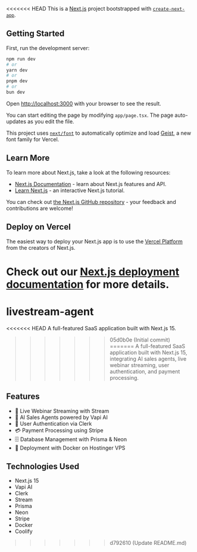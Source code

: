 <<<<<<< HEAD
This is a [Next.js](https://nextjs.org) project bootstrapped with [`create-next-app`](https://nextjs.org/docs/app/api-reference/cli/create-next-app).

## Getting Started

First, run the development server:

```bash
npm run dev
# or
yarn dev
# or
pnpm dev
# or
bun dev
```

Open [http://localhost:3000](http://localhost:3000) with your browser to see the result.

You can start editing the page by modifying `app/page.tsx`. The page auto-updates as you edit the file.

This project uses [`next/font`](https://nextjs.org/docs/app/building-your-application/optimizing/fonts) to automatically optimize and load [Geist](https://vercel.com/font), a new font family for Vercel.

## Learn More

To learn more about Next.js, take a look at the following resources:

- [Next.js Documentation](https://nextjs.org/docs) - learn about Next.js features and API.
- [Learn Next.js](https://nextjs.org/learn) - an interactive Next.js tutorial.

You can check out [the Next.js GitHub repository](https://github.com/vercel/next.js) - your feedback and contributions are welcome!

## Deploy on Vercel

The easiest way to deploy your Next.js app is to use the [Vercel Platform](https://vercel.com/new?utm_medium=default-template&filter=next.js&utm_source=create-next-app&utm_campaign=create-next-app-readme) from the creators of Next.js.

Check out our [Next.js deployment documentation](https://nextjs.org/docs/app/building-your-application/deploying) for more details.
=======
# livestream-agent
<<<<<<< HEAD
A full-featured SaaS application built with Next.js 15.
>>>>>>> 05d0b0e (Initial commit)
=======
A full-featured SaaS application built with Next.js 15, integrating AI sales agents, live webinar streaming, user authentication, and payment processing.

## Features

- 🎥 Live Webinar Streaming with Stream
- 🤖 AI Sales Agents powered by Vapi AI
- 🔐 User Authentication via Clerk
- 💳 Payment Processing using Stripe
- 🗄️ Database Management with Prisma & Neon
- 🚀 Deployment with Docker on Hostinger VPS

## Technologies Used

- Next.js 15
- Vapi AI
- Clerk
- Stream
- Prisma
- Neon
- Stripe
- Docker
- Coolify
>>>>>>> d792610 (Update README.md)
